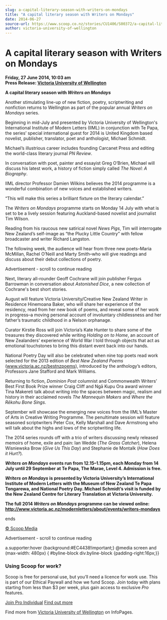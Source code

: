 ```yaml
---
slug: a-capital-literary-season-with-writers-on-mondays
title: "A capital literary season with Writers on Mondays"
date: 2014-06-27
source-url: https://www.scoop.co.nz/stories/CU1406/S00372/a-capital-literary-season-with-writers-on-mondays.htm
author: victoria-university-of-wellington
---
```

A capital literary season with Writers on Mondays
=================================================

**Friday, 27 June 2014, 10:03 am**  
**Press Release: [Victoria University of Wellington](https://info.scoop.co.nz/Victoria_University_of_Wellington)**

**A capital literary season with _Writers on Mondays_**

Another stimulating line-up of new fiction, poetry, scriptwriting and nonfiction returns to Wellington as part of the popular annual _Writers on Mondays_ series.

Beginning in mid-July and presented by Victoria University of Wellington's International Institute of Modern Letters (IIML) in conjunction with Te Papa, the series’ special international guest for 2014 is United Kingdom based novelist, publisher, translator, poet and anthologist, Michael Schmidt.

Michael’s illustrious career includes founding Carcanet Press and editing the world-class literary journal _PN Review_.

In conversation with poet, painter and essayist Greg O’Brien, Michael will discuss his latest work, a history of fiction simply called _The Novel: A Biography_.

IIML director Professor Damien Wilkins believes the 2014 programme is a wonderful combination of new voices and established writers.

“This will make this series a brilliant fixture on the literary calendar.”

The _Writers on Mondays_ programme starts on Monday 14 July with what is set to be a lively session featuring Auckland-based novelist and journalist Tim Wilson.

Reading from his raucous new satirical novel _News Pigs_, Tim will interrogate New Zealand’s self-image as “the Plucky Little Country” with fellow broadcaster and writer Richard Langston.

The following week, the audience will hear from three new poets–Maria McMillan, Rachel O’Neill and Marty Smith–who will give readings and discuss about their debut collections of poetry.

Advertisement - scroll to continue reading





Next, literary all-rounder Geoff Cochrane will join publisher Fergus Barrowman in conversation about _Astonished Dice_, a new collection of Cochrane's best short stories.

August will feature Victoria University/Creative New Zealand Writer in Residence Hinemoana Baker, who will share her experience of the residency, read from her new book of poems, and reveal some of her work in progress–a moving personal account of involuntary childlessness and her father’s traumatic childhood in a Nelson orphanage.

Curator Kirstie Ross will join Victoria’s Kate Hunter to share some of the treasures they discovered while writing _Holding on to Home_, an account of New Zealanders’ experience of World War I told through objects that act as emotional touchstones to bring this distant event back into our hands.

National Poetry Day will also be celebrated when nine top poets read work selected for the 2013 edition of _Best New Zealand Poems_ (www.victoria.ac.nz/bestnzpoems), introduced by the anthology’s editors, Professors Jane Stafford and Mark Williams.

Returning to fiction, _Dominion Post_ columnist and Commonwealth Writers’ Best First Book Prize winner Craig Cliff and Ngā Kupu Ora award winner Tina Makereti talk about writing into the spaces between magic, realism and history in their acclaimed novels _The Mannequin Makers_ and _Where the Rēkohu Bone Sings_.

September will showcase the emerging new voices from the IIML’s Master of Arts in Creative Writing Programme. The penultimate session will feature seasoned scriptwriters Peter Cox, Kelly Marshall and Dave Armstrong who will talk about the highs and lows of the scriptwriting life.

The 2014 series rounds off with a trio of writers discussing newly released memoirs of home, exile and pain: Ian Wedde (_The Grass Catcher_), Helena Wísniewska Brow (_Give Us This Day_) and Stephanie de Montalk (_How Does it Hurt?_)_._

**_Writers on Mondays_ events run from 12.15–1.15pm, each Monday from 14 July until 29 September at Te Papa, The Marae, Level 4. Admission is free.**

**_Writers on Mondays_ is presented by Victoria University’s International Institute of Modern Letters with the Museum of New Zealand Te Papa Tongarewa, and National Poetry Day. Michael Schmidt’s visit is funded by the New Zealand Centre for Literary Translation at Victoria University.**

**The full 2014 _Writers on Mondays_ programme can be viewed online: http://www.victoria.ac.nz/modernletters/about/events/writers-mondays**

ends  

[© Scoop Media](http://www.scoop.co.nz/about/terms.html)  

Advertisement - scroll to continue reading



a.supporter:hover {background:#EC4438!important;} @media screen and (max-width: 480px) { #byline-block div.byline-block {padding-right:16px;}}

### Using Scoop for work?

Scoop is free for personal use, but you’ll need a licence for work use. This is part of our Ethical Paywall and how we fund Scoop. Join today with plans starting from less than $3 per week, plus gain access to exclusive _Pro_ features.  
  
[Join Pro Individual](https://pro.scoop.co.nz/Individual/?from=ProIn24) [Find out more](https://pro.scoop.co.nz/using-scoop-for-work/?from=ProIn24)

Find more from [Victoria University of Wellington](https://info.scoop.co.nz/Victoria_University_of_Wellington) on InfoPages.